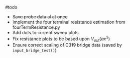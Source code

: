 #todo

- ~~Save probe data al at once~~
- Implement the four terminal resistance estimation from fourTermResistance.py
- Add dots to current sweep plots
- Fix resistance plots to be based upon $V_{out}(ax^3)$
- Ensure correct scaling of C319 bridge data (saved by ```input_bridge_test()```)
